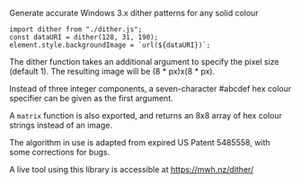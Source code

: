 Generate accurate Windows 3.x dither patterns for any solid colour

    import dither from "./dither.js";
    const dataURI = dither(128, 31, 190);
    element.style.backgroundImage = `url(${dataURI})`;

The dither function takes an additional argument to specify the pixel
size (default 1). The resulting image will be (8 * px)x(8 * px).

Instead of three integer components, a seven-character #abcdef hex
colour specifier can be given as the first argument.

A `matrix` function is also exported, and returns an 8x8 array of hex
colour strings instead of an image.

The algorithm in use is adapted from expired US Patent 5485558, with
some corrections for bugs.

A live tool using this library is accessible at https://mwh.nz/dither/
